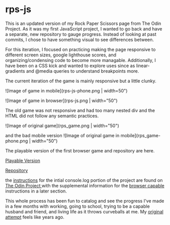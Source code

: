 # rps-js

This is an updated version of my Rock Paper Scissors page from The Odin Project. As it was my first JavaScript project, I wanted to go back and have a separate, new repository to gauge progress. Instead of looking at past commits, I chose to have something visual to see differences between.

For this iteration, I focused on practicing making the page responsive to different screen sizes, google lighthouse scores, and organizing/condensing code to become more managable. Additionally, I have been on a CSS kick and wanted to explore uses since as linear-gradients and @media queries to understand breakpoints more.

The current iteration of the game is mainly responsive but a little clunky.

![Image of game in mobile](rps-js-phone.png | width=50")

![Image of game in browser](rps-js.png | width="50")


The old game was not responsive and had too many nested div and the HTML did not follow any semantic practices.

![Image of original game](rps_game.png | width="50")

and the bad mobile version
![Image of original game in mobile](rps_game-phone.png | width="50")

The playable version of the first browser game and repository are here.

<a href="https://archdukechilly.github.io/rps_game/">Playable Version</a>

<a href="https://github.com/ArchdukeChilly/rps_game">Repository</a>


the <a href="https://www.theodinproject.com/paths/foundations/courses/foundations/lessons/rock-paper-scissors">instructions</a> for the intial console.log portion of the project are found on <a href="http://www.theodinproject.com"> The Odin Project </a> with the supplemental information for the <a href="https://www.theodinproject.com/paths/foundations/courses/foundations/lessons/revisiting-rock-paper-scissors"> browser capable</a> instructions in a later section.

This whole process has been fun to catalog and see the progress I've made in a few months with working, going to school, trying to be a capable husband and friend, and living life as it throws curveballs at me. My <a href="https://github.com/ArchdukeChilly/rps_game_attempt1">original attempt</a> feels like years ago.
